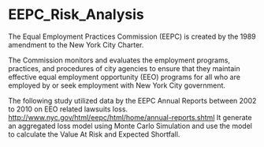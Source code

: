 # EEPC_Risk_Analysis
The Equal Employment Practices Commission (EEPC) is created by the 1989 amendment to the New York City Charter. 

The Commission monitors and evaluates the employment programs, practices, 
and procedures of city agencies to ensure that they maintain effective equal employment opportunity (EEO) programs 
for all who are employed by or seek employment with New York City government.  

The following study utilized data by the EEPC Annual Reports between 2002 to 2010 on EEO related lawsuits loss.
http://www.nyc.gov/html/eepc/html/home/annual-reports.shtml
It generate an aggregated loss model using Monte Carlo Simulation and use the model to calculate the Value At Risk and Expected Shortfall. 
